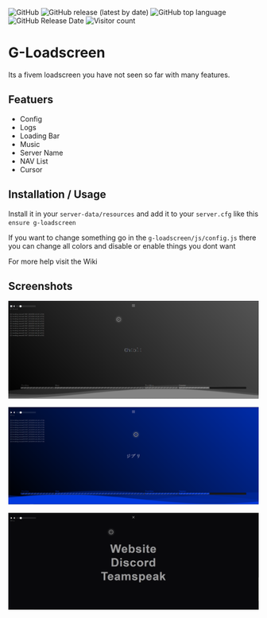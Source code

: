 ![GitHub](https://img.shields.io/github/license/E2Ghibli/g-loadscreen?logo=gnu) ![GitHub release (latest by date)](https://img.shields.io/github/v/release/E2Ghibli/g-loadscreen?logo=github) <img alt="GitHub top language" src="https://img.shields.io/github/languages/top/E2Ghibli/g-loadscreen"> ![GitHub Release Date](https://img.shields.io/github/release-date/E2Ghibli/g-loadscreen?logo=Robot%20Framework) ![Visitor count](https://shields-io-visitor-counter.herokuapp.com/badge?page=E2Ghibli.g-loadscreen&logo=github)

# G-Loadscreen

Its a fivem loadscreen you have not seen so far with many features.



## Featuers

- Config
- Logs
- Loading Bar
- Music
- Server Name
- NAV List
- Cursor




## Installation / Usage

Install it in your `server-data/resources` and add it to your `server.cfg` like this `ensure g-loadscreen`

If you want to change something go in the `g-loadscreen/js/config.js` there you can change all colors and disable or enable things you dont want

For more help visit the Wiki

## Screenshots

![g-loadscreen grey](https://raw.githubusercontent.com/E2Ghibli/g-loadscreen/main/.github/grey.png)

![g-loadscreen blue](https://raw.githubusercontent.com/E2Ghibli/g-loadscreen/main/.github/blue.png)

![g-loadscreen navlist](https://raw.githubusercontent.com/E2Ghibli/g-loadscreen/main/.github/navlist.png)
